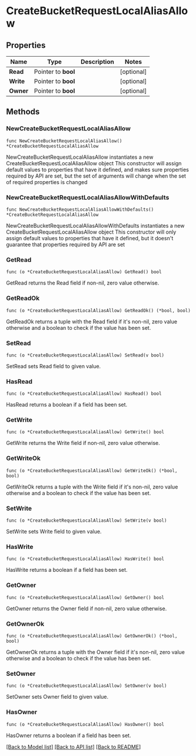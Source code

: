 # CreateBucketRequestLocalAliasAllow

## Properties

Name | Type | Description | Notes
------------ | ------------- | ------------- | -------------
**Read** | Pointer to **bool** |  | [optional] 
**Write** | Pointer to **bool** |  | [optional] 
**Owner** | Pointer to **bool** |  | [optional] 

## Methods

### NewCreateBucketRequestLocalAliasAllow

`func NewCreateBucketRequestLocalAliasAllow() *CreateBucketRequestLocalAliasAllow`

NewCreateBucketRequestLocalAliasAllow instantiates a new CreateBucketRequestLocalAliasAllow object
This constructor will assign default values to properties that have it defined,
and makes sure properties required by API are set, but the set of arguments
will change when the set of required properties is changed

### NewCreateBucketRequestLocalAliasAllowWithDefaults

`func NewCreateBucketRequestLocalAliasAllowWithDefaults() *CreateBucketRequestLocalAliasAllow`

NewCreateBucketRequestLocalAliasAllowWithDefaults instantiates a new CreateBucketRequestLocalAliasAllow object
This constructor will only assign default values to properties that have it defined,
but it doesn't guarantee that properties required by API are set

### GetRead

`func (o *CreateBucketRequestLocalAliasAllow) GetRead() bool`

GetRead returns the Read field if non-nil, zero value otherwise.

### GetReadOk

`func (o *CreateBucketRequestLocalAliasAllow) GetReadOk() (*bool, bool)`

GetReadOk returns a tuple with the Read field if it's non-nil, zero value otherwise
and a boolean to check if the value has been set.

### SetRead

`func (o *CreateBucketRequestLocalAliasAllow) SetRead(v bool)`

SetRead sets Read field to given value.

### HasRead

`func (o *CreateBucketRequestLocalAliasAllow) HasRead() bool`

HasRead returns a boolean if a field has been set.

### GetWrite

`func (o *CreateBucketRequestLocalAliasAllow) GetWrite() bool`

GetWrite returns the Write field if non-nil, zero value otherwise.

### GetWriteOk

`func (o *CreateBucketRequestLocalAliasAllow) GetWriteOk() (*bool, bool)`

GetWriteOk returns a tuple with the Write field if it's non-nil, zero value otherwise
and a boolean to check if the value has been set.

### SetWrite

`func (o *CreateBucketRequestLocalAliasAllow) SetWrite(v bool)`

SetWrite sets Write field to given value.

### HasWrite

`func (o *CreateBucketRequestLocalAliasAllow) HasWrite() bool`

HasWrite returns a boolean if a field has been set.

### GetOwner

`func (o *CreateBucketRequestLocalAliasAllow) GetOwner() bool`

GetOwner returns the Owner field if non-nil, zero value otherwise.

### GetOwnerOk

`func (o *CreateBucketRequestLocalAliasAllow) GetOwnerOk() (*bool, bool)`

GetOwnerOk returns a tuple with the Owner field if it's non-nil, zero value otherwise
and a boolean to check if the value has been set.

### SetOwner

`func (o *CreateBucketRequestLocalAliasAllow) SetOwner(v bool)`

SetOwner sets Owner field to given value.

### HasOwner

`func (o *CreateBucketRequestLocalAliasAllow) HasOwner() bool`

HasOwner returns a boolean if a field has been set.


[[Back to Model list]](../README.md#documentation-for-models) [[Back to API list]](../README.md#documentation-for-api-endpoints) [[Back to README]](../README.md)


